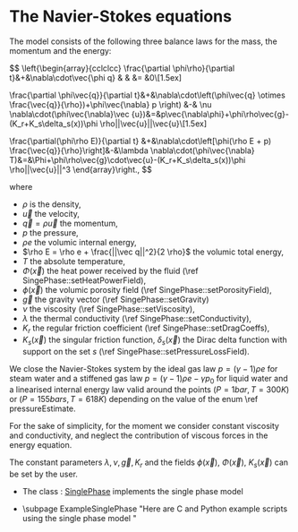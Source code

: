 The Navier-Stokes equations
===========================
The model consists of the following three balance laws for the mass, the momentum and the energy:
 
$$
\left\{\begin{array}{cclclcc}
\frac{\partial \phi\rho}{\partial t}&+&\nabla\cdot\vec{\phi q} & & &= &0\\[1.5ex]

\frac{\partial \phi\vec{q}}{\partial t}&+&\nabla\cdot\left(\phi\vec{q} \otimes \frac{\vec{q}}{\rho})+\phi\vec{\nabla} p \right) &-& \nu \nabla\cdot(\phi\vec{\nabla}\vec {u})&=&p\vec{\nabla\phi}+\phi\rho\vec{g}- (K_r+K_s\delta_s(x))\phi \rho||\vec{u}||\vec{u}\\[1.5ex]

\frac{\partial(\phi\rho E)}{\partial t} &+&\nabla\cdot\left[\phi(\rho E + p) \frac{\vec{q}}{\rho}\right]&-&\lambda \nabla\cdot(\phi\vec{\nabla} T)&=&\Phi+\phi\rho\vec{g}\cdot\vec{u}-(K_r+K_s\delta_s(x))\phi \rho||\vec{u}||^3
\end{array}\right.,
$$

where 
- $\rho$ is the density,
- $\vec u$ the velocity,
- $\vec q = \rho \vec u$ the momentum,
- $p$ the pressure,
- $\rho e$ the volumic internal energy,
- $\rho E = \rho e + \frac{||\vec q||^2}{2 \rho}$ the volumic total energy,
- $T$ the absolute temperature,
- $\Phi(\vec x)$ the heat power received by the fluid  (\ref SingePhase::setHeatPowerField),
- $\phi(\vec x)$ the volumic porosity field (\ref SingePhase::setPorosityField),
- $\vec g$ the gravity vector (\ref SingePhase::setGravity)
- $\nu$ the viscosity (\ref SingePhase::setViscosity),
- $\lambda$ the thermal conductivity (\ref SingePhase::setConductivity),
- $K_r$ the regular friction coefficient (\ref SingePhase::setDragCoeffs),
- $K_s(\vec x)$ the singular friction function, $\delta_s(\vec x)$ the Dirac delta function with support on the set $s$ (\ref SingePhase::setPressureLossField).

We close the Navier-Stokes system by the ideal gas law $p = (\gamma -1) \rho e$ for steam water and a stiffened gas law $p = (\gamma -1) \rho e -\gamma p_0$ for liquid water and a linearised internal energy law valid around the points $(P=1 bar, T=300K)$ or $(P=155 bars, T=618K)$ depending on the value of the enum \ref pressureEstimate.

For the sake of simplicity, for the moment we consider constant viscosity and conductivity, and neglect the contribution of viscous forces in the energy equation.

The constant parameters $\lambda, \nu,\vec g, K_r$ and the fields $\phi(\vec x),\: \Phi(\vec x),\: K_s(\vec x)$ can be set by the user.


* The class : [SinglePhase](../../Models/inc/SinglePhase.hxx) implements the single phase model

* \subpage ExampleSinglePhase "Here are C and Python example scripts using the single phase model "

